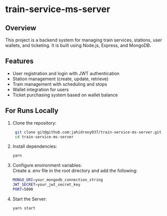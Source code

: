 # train-service-ms-server

## Overview

This project is a backend system for managing train services, stations, user wallets, and ticketing. It is built using Node.js, Express, and MongoDB.

## Features

- User registration and login with JWT authentication
- Station management (create, update, retrieve)
- Train management with scheduling and stops
- Wallet integration for users
- Ticket purchasing system based on wallet balance

## For Runs Locally

1. Clone the repository: <br>

   ```bash
    git clone git@github.com:jahidrony037/train-service-ms-server.git
    cd train-service-ms-server

   ```

2. Install dependencies:

   ```bash
   yarn

   ```

3. Configure environment variables:<br>
   Create a .env file in the root directory and add the following:<br>

   ```bash
   MONGO_URI=your_mongodb_connection_string
   JWT_SECRET=your_jwt_secret_key
   PORT=5000

   ```

4. Start the Server: <br>

   ```bash
   yarn start

   ```
